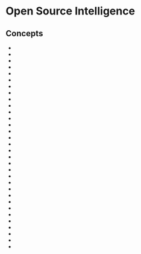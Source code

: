 # Open Source Intelligence

## Concepts

* [](investigating-crypto-crimes-an-introduction)
* [](a-brief-introduction-to-osint)
* [](the-advantages-of-performing-osint-for-threat-intelligence)
* [](osint-information-gathering-types)
* [](hands-on-with-google-maps-performing-geospatial-osint)
* [](the-basics-of-geolocation-for-osint)
* [](top-5-osint-tools-to-fact-check-social-media-content)
* [](what-is-social-media-osint)
* [](digital-images-exif-analysis)
* [](improving-search-results-with-google-keywords)
* [](practicing-google-advanced-operators-for-osint)
* [](introduction-to-google-earth)
* [](osint-sources-and-tools-the-internet-archive-and-the-wayback-machine)
* [](google-earth-historical-imagery)
* [](introduction-to-google-dorking)
* [](top-5-reverse-image-search-tools)
* [](introduction-to-shodan)
* [](osint-performing-mindset)
* [](performing-reverse-image-searches)
* [](top-5-tools-to-use-for-email-osint)
* [](make-email-address-enumeration-easier-with-hunter)
* [](identifying-breached-emails-with-have-i-been-pwned)
* [](top-5-tools-for-hunting-breached-passwords)
* [](advanced-people-search-to-get-the-most-complete-picture-top-5-tools-for-people-osint)
* [](examples-of-open-source-and-closed-source-data)
* [](osint-intelligence-cycle)
* [](find-the-business-information-you-need-with-osint-tools)
* [](shodan-basic-searches-find-devices-and-vulnerabilities)
* [](domain-name-lookup-your-pivot-point-for-osint-research)
* [](reverse-ip-and-domain-lookup)
* [](introduction-to-linkedin-social-media-osint)
* [](circumventing-linkedin-login-prompt-for-anonymous-osint)

